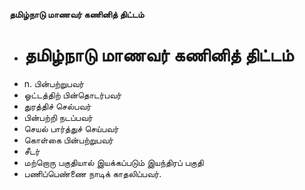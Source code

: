**தமிழ்நாடு மாணவர் கணினித் திட்டம்**
- # தமிழ்நாடு மாணவர் கணினித் திட்டம்
- n. பின்பற்றுபவர்
- ஓட்டத்திற் பின்தொடர்பவர்
- துரத்திச் செல்பவர்
- பின்பற்றி நடப்பவர்
- செயல் பார்த்துச் செய்பவர்
- கொள்கை பின்பற்றுபவர்
- சீடர்
- மற்றொரு பகுதியால் இயக்கப்படும் இயந்திரப் பகுதி
- பணிப்பெண்ணை நாடிக் காதலிப்பவர்.

